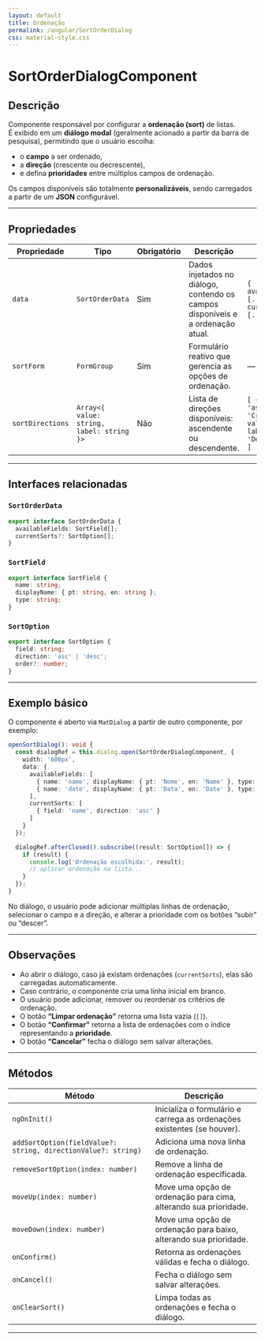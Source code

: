 ```yaml
---
layout: default
title: Ordenação
permalink: /angular/SortOrderDialog
css: material-style.css
---
```


# SortOrderDialogComponent

## Descrição  
Componente responsável por configurar a **ordenação (sort)** de listas.  
É exibido em um **diálogo modal** (geralmente acionado a partir da barra de pesquisa), permitindo que o usuário escolha:  

- o **campo** a ser ordenado,  
- a **direção** (crescente ou decrescente),  
- e defina **prioridades** entre múltiplos campos de ordenação.  

Os campos disponíveis são totalmente **personalizáveis**, sendo carregados a partir de um **JSON** configurável.

---

## Propriedades

| Propriedade | Tipo | Obrigatório | Descrição | Exemplo |
|--------------|------|--------------|------------|----------|
| `data` | `SortOrderData` | Sim | Dados injetados no diálogo, contendo os campos disponíveis e a ordenação atual. | `{ availableFields: [...], currentSorts: [...] }` |
| `sortForm` | `FormGroup` | Sim | Formulário reativo que gerencia as opções de ordenação. | — |
| `sortDirections` | `Array<{ value: string, label: string }>` | Não | Lista de direções disponíveis: ascendente ou descendente. | `[ { value: 'asc', label: 'Crescente' }, { value: 'desc', label: 'Decrescente' } ]` |

---

## Interfaces relacionadas

### `SortOrderData`
```typescript
export interface SortOrderData {
  availableFields: SortField[];
  currentSorts?: SortOption[];
}
```

### `SortField`
```typescript
export interface SortField {
  name: string;
  displayName: { pt: string, en: string };
  type: string;
}
```

### `SortOption`
```typescript
export interface SortOption {
  field: string;
  direction: 'asc' | 'desc';
  order?: number;
}
```

---

## Exemplo básico

O componente é aberto via `MatDialog` a partir de outro componente, por exemplo:

```typescript
openSortDialog(): void {
  const dialogRef = this.dialog.open(SortOrderDialogComponent, {
    width: '600px',
    data: {
      availableFields: [
        { name: 'name', displayName: { pt: 'Nome', en: 'Name' }, type: 'string' },
        { name: 'date', displayName: { pt: 'Data', en: 'Date' }, type: 'date' }
      ],
      currentSorts: [
        { field: 'name', direction: 'asc' }
      ]
    }
  });

  dialogRef.afterClosed().subscribe((result: SortOption[]) => {
    if (result) {
      console.log('Ordenação escolhida:', result);
      // aplicar ordenação na lista...
    }
  });
}
```

No diálogo, o usuário pode adicionar múltiplas linhas de ordenação, selecionar o campo e a direção, e alterar a prioridade com os botões “subir” ou “descer”.

---

## Observações

- Ao abrir o diálogo, caso já existam ordenações (`currentSorts`), elas são carregadas automaticamente.  
- Caso contrário, o componente cria uma linha inicial em branco.  
- O usuário pode adicionar, remover ou reordenar os critérios de ordenação.  
- O botão **“Limpar ordenação”** retorna uma lista vazia (`[]`).  
- O botão **“Confirmar”** retorna a lista de ordenações com o índice representando a **prioridade**.  
- O botão **“Cancelar”** fecha o diálogo sem salvar alterações.

---

## Métodos

| Método | Descrição |
|--------|------------|
| `ngOnInit()` | Inicializa o formulário e carrega as ordenações existentes (se houver). |
| `addSortOption(fieldValue?: string, directionValue?: string)` | Adiciona uma nova linha de ordenação. |
| `removeSortOption(index: number)` | Remove a linha de ordenação especificada. |
| `moveUp(index: number)` | Move uma opção de ordenação para cima, alterando sua prioridade. |
| `moveDown(index: number)` | Move uma opção de ordenação para baixo, alterando sua prioridade. |
| `onConfirm()` | Retorna as ordenações válidas e fecha o diálogo. |
| `onCancel()` | Fecha o diálogo sem salvar alterações. |
| `onClearSort()` | Limpa todas as ordenações e fecha o diálogo. |

---

